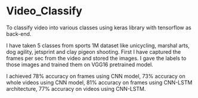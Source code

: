 # Video_Classify
To classify video into various classes using keras library with tensorflow as back-end.

I have taken 5 classes from sports 1M dataset like unicycling, marshal arts, dog agility, jetsprint and clay pigeon shooting. First I have captured the frames per sec from the video and stored the images. I gave the labels to those images and trained them on VGG16 pretrained model. 

I achieved 78% accuracy on frames using CNN model, 73% accuracy on whole videos using CNN model, 81% accuracy on frames using CNN-LSTM architecture, 77% accuracy on videos using CNN-LSTM.
